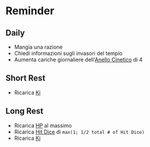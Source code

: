 # Reminder

## Daily

- Mangia una razione
- Chiedi informazioni sugli invasori del tempio
- Aumenta cariche giornaliere dell'[Anello Cinetico](../02.skills/#anello-cinetico) di 4


## Short Rest

- Ricarica [Ki](../02.skills/#ki)

## Long Rest

- Ricarica [HP](../01.overview/#hp) al massimo
- Ricarica [Hit Dice](../01.overview/#hp) di `max(1; 1/2 total # of Hit Dice)`
- Ricarica [Ki](../02.skills/#ki)
